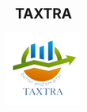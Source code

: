 
<h1 align="center">TAXTRA</h1>
<p align="center"><img src="img/logo.png" alt="Logo" width="150px" height="150px" hspace="10"/><br>
<!-- <p align="center">    
    <img src=https://img.shields.io/github/license/covidoff/covidoff>  
    <a href="http://makeapullrequest.com" target="_blank"><img src="https://img.shields.io/badge/PRs-welcome-brightgreen.svg?style=flat" alt="PRs Welcome"></a>
    <img alt="GitHub Forks" src="https://img.shields.io/github/forks/covidoff/covidoff">
    <img alt="GitHub pull requests" src="https://img.shields.io/github/issues-pr/covidoff/covidoff">
    <img alt="GitHub issues" src="https://img.shields.io/github/issues/covidoff/covidoff">
</p> -->
<!-- <br>

## Website: https://covidoff.live
## Data Resource Portal: https://covidoff.live/viewdata.html
<br>

### The existing social problem in brief
> So many people are dying or suffering in this Pandemic due to failure at lead  generation. We are not able to view and solve our doubts and get confused under certain compelling circumstances in this Covid Pandemic. We need to get a portal that helps and manages all these things in the easiest way possible

### Review of present systems to encounter the problem
> All the present systems use a system that is hard to break further to analyze and shows filtered data only.

### Shortcomings of the existing systems
> Due to availability of filtered data systems only, any supplier or NGOs is unable to see the whole data that is supplied in the portal.

### Status of the data available on the internet for a similar project
> We collect data from the user only. And for building the website resources, we collected data from MHRD, Indian Govt. Covid Helpline and WHO. For State, District and City dynamic dropdown data, we collected the Data from the Local Directory Website for Indian States.

### Technical skill required for developing such a system
> Tech Stacks Used:
  - **FrontEnd:** HTML, CSS, JS, Bootstrap, SCSS, Streamlit, JQuery
  - **Backend:** Streamlit, Python, Heroku-CLI, Ajax
  - **Database:** JSON, Gspread-dataframe, Openpyxl, Gspread
  - **Tools:** Git, GitHub, VSCode
  - **API:** Google Drive API, Google Sheet API, Twitter API
  - **Skills:** Software Development, Web Scraping, Python Web Scripting, FrontEnd, Responsive Design Building

### Resources required for your proposed project
> Medical Data, User resources
> Domain, Server, Streamlit Web Server Host Setup

### Conclusion
> This is the Portal for all the Data Resources. These resources are filled by general people. Verification at utmost level is not guaranteed. So, we are constantly trying to improve the data system and gather more knowledge in Data Mining. 

### Maintainers
- [Manish Kumar Barnwal](https://github.com/imanishbarnwal)
- [Sagnik Mitra](https://github.com/sagnikmitra)

### Want to Contribute?
Just go through the **[contribution guidelines](https://github.com/covidoff/covidoff/blob/main/CONTRIBUTING.md)** to get started with your contributions.

### License
By contributing, you agree that y
 -->
